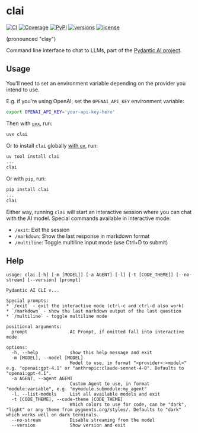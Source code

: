 # clai

[![CI](https://github.com/pydantic/pydantic-ai/actions/workflows/ci.yml/badge.svg?event=push)](https://github.com/pydantic/pydantic-ai/actions/workflows/ci.yml?query=branch%3Amain)
[![Coverage](https://coverage-badge.samuelcolvin.workers.dev/pydantic/pydantic-ai.svg)](https://coverage-badge.samuelcolvin.workers.dev/redirect/pydantic/pydantic-ai)
[![PyPI](https://img.shields.io/pypi/v/clai.svg)](https://pypi.python.org/pypi/clai)
[![versions](https://img.shields.io/pypi/pyversions/clai.svg)](https://github.com/pydantic/pydantic-ai)
[![license](https://img.shields.io/github/license/pydantic/pydantic-ai.svg?v)](https://github.com/pydantic/pydantic-ai/blob/main/LICENSE)

(pronounced "clay")

Command line interface to chat to LLMs, part of the [Pydantic AI project](https://github.com/pydantic/pydantic-ai).

## Usage

<!-- Keep this in sync with docs/cli.md -->

You'll need to set an environment variable depending on the provider you intend to use.

E.g. if you're using OpenAI, set the `OPENAI_API_KEY` environment variable:

```bash
export OPENAI_API_KEY='your-api-key-here'
```

Then with [`uvx`](https://docs.astral.sh/uv/guides/tools/), run:

```bash
uvx clai
```

Or to install `clai` globally [with `uv`](https://docs.astral.sh/uv/guides/tools/#installing-tools), run:

```bash
uv tool install clai
...
clai
```

Or with `pip`, run:

```bash
pip install clai
...
clai
```

Either way, running `clai` will start an interactive session where you can chat with the AI model. Special commands available in interactive mode:

- `/exit`: Exit the session
- `/markdown`: Show the last response in markdown format
- `/multiline`: Toggle multiline input mode (use Ctrl+D to submit)

## Help

```
usage: clai [-h] [-m [MODEL]] [-a AGENT] [-l] [-t [CODE_THEME]] [--no-stream] [--version] [prompt]

Pydantic AI CLI v...

Special prompts:
* `/exit` - exit the interactive mode (ctrl-c and ctrl-d also work)
* `/markdown` - show the last markdown output of the last question
* `/multiline` - toggle multiline mode

positional arguments:
  prompt                AI Prompt, if omitted fall into interactive mode

options:
  -h, --help            show this help message and exit
  -m [MODEL], --model [MODEL]
                        Model to use, in format "<provider>:<model>" e.g. "openai:gpt-4.1" or "anthropic:claude-sonnet-4-0". Defaults to "openai:gpt-4.1".
  -a AGENT, --agent AGENT
                        Custom Agent to use, in format "module:variable", e.g. "mymodule.submodule:my_agent"
  -l, --list-models     List all available models and exit
  -t [CODE_THEME], --code-theme [CODE_THEME]
                        Which colors to use for code, can be "dark", "light" or any theme from pygments.org/styles/. Defaults to "dark" which works well on dark terminals.
  --no-stream           Disable streaming from the model
  --version             Show version and exit
```
